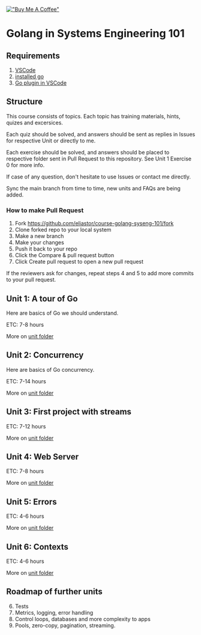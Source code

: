 [!["Buy Me A Coffee"](https://www.buymeacoffee.com/assets/img/custom_images/orange_img.png)](https://www.buymeacoffee.com/eliastor)

# Golang in Systems Engineering 101

## Requirements
1. [VSCode](https://code.visualstudio.com/download)
2. [installed go](https://go.dev/dl)
3. [Go plugin in VSCode](vscode:extension/golang.Go)

## Structure

This course consists of topics.
Each topic has training materials, hints, quizes and excersices.

Each quiz should be solved, and answers should be sent as replies in Issues for respective Unit or directly to me.

Each exercise should be solved, and answers should be placed to respective folder sent in Pull Request to this repository. See Unit 1 Exercise 0 for more info.

If case of any question, don't hesitate to use Issues or contact me directly.

Sync the main branch from time to time, new units and FAQs are being added.

### How to make Pull Request

1. Fork https://github.com/eliastor/course-golang-syseng-101/fork
2. Clone forked repo to your local system
3. Make a new branch
4. Make your changes
5. Push it back to your repo
6. Click the Compare & pull request button
7. Click Create pull request to open a new pull request

If the reviewers ask for changes, repeat steps 4 and 5 to add more commits to your pull request.

## Unit 1: A tour of Go

Here are basics of Go we should understand.

ETC: 7-8 hours

More on [unit folder](unit1)

## Unit 2: Concurrency

Here are basics of Go concurrency. 

ETC: 7-14 hours

More on [unit folder](unit2)

## Unit 3: First project with streams

ETC: 7-12 hours

More on [unit folder](unit3)

## Unit 4: Web Server

ETC: 7-8 hours

More on [unit folder](unit4)

## Unit 5: Errors

ETC: 4-6 hours

More on [unit folder](unit5)

## Unit 6: Contexts

ETC: 4-6 hours

More on [unit folder](unit6)

## Roadmap of further units

6. Tests
7. Metrics, logging, error handling
8. Control loops, databases and more complexity to apps
9. Pools, zero-copy, pagination, streaming.
